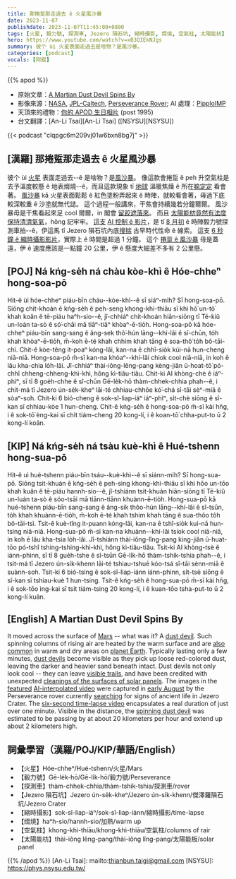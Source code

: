 ```yaml
---
title: 那捲踅那走過去 ê 火星風沙暴
date: 2023-11-07
publishdate: 2023-11-07T11:45:00+0800
tags: [火星, 毅力號, 探測車, Jezero 隕石坑, 縮時攝影, 熁燒, 空氣柱, 太陽能枋]
hero: https://www.youtube.com/watch?v=xB3QIEkNJgs
summary: 彼个 ùi 火星表面走過去是啥物？是風沙暴。
categories: [podcast]
vocals: [阿錕]
---
```


{{% apod %}}

- 原始文章：[A Martian Dust Devil Spins By](https://apod.nasa.gov/apod/ap231107.html)
- 影像來源：[NASA](https://www.nasa.gov/), [JPL-Caltech](https://www.jpl.nasa.gov), [Perseverance Rover](https://mars.nasa.gov/mars2020/mission/overview/); AI 處理：[PipploIMP](https://www.flickr.com/people/192429429@N06/)
- 天頂來的禮物：[你的 APOD  生日相片](https://apod.nasa.gov/apod/calendar/allyears.html) (post 1995)
- 台文翻譯：[An-Li Tsai][An-Li Tsai] ([NSYSU][NSYSU])

{{< podcast "clqpgc6m209vj01w6bxn8bg7j" >}}

## [漢羅] 那捲踅那走過去 ê 火星風沙暴
彼个 ùi [火星][Mars] 表面走過去--ê 是啥物？是[風沙暴][dust devil]。
像這款會捲踅 ê peh 升空氣柱是去予溫度較懸 ê 地表熁燒--ê，而且這款現象 tī [地球][planet Earth] 溫暖焦燥 ê 所在[嘛定定][also common] 看會著。
[風沙暴][dust devils] kā 火星表面鬆鬆 ê 紅色塗粉弄起來 ê 時陣，就較看會著，毋過下底較深較重 ê 沙塗就無代誌。
這个過程一般講來，干焦會持續幾若分鐘爾爾。
風沙暴毋是干焦看起來足 cool 爾爾，in 閣會 [留跤遮落來][visible trails]。
而且 [太陽能枋竟然有法度保持清清氣氣][cleanings of the surfaces of solar panels]，hŏng 記牢牢。
[這支][featured] [AI 控制 ê 影片][AI-interpolated video]，是 tī [8 月初][early August] ê 時陣毅力號探測車拍--ê，伊這馬 tī Jezero 隕石坑內底[搜揣][searching] 古早時代性命 ê 線索。
這支 [6 秒鐘 ê 縮時攝影影片][six-second time-lapse video]，實際上 ê 時間是超過 1 分鐘。
這个 [捲踅 ê 風沙暴][spinning dust devil] 毋是蓋遠，伊 ê 速度應該是一點鐘 20 公里，伊 ê 懸度大細差不多有 2 公里懸。

## [POJ] Ná kńg-se̍h ná chàu kòe-khì ê Hóe-chheⁿ hong-soa-pō
Hit-ê ùi hóe-chheⁿ piáu-bīn cháu--kòe-khì--ê sī siáⁿ-mi̍h?
Sī hong-soa-pō.
Siōng chit-khoán ē kńg-se̍h ê peh-seng khong-khì-thiāu sī khì hō͘ un-tō͘ khah koân ê tē-piáu haⁿh-sio--ê, jî-chhiáⁿ chit-khoán hiān-siōng tī Tē-kiû un-loán ta-sò ê só͘-chāi mā tiāⁿ-tiāⁿ khòaⁿ-ē-tio̍h.
Hong-soa-pō kā hóe-chheⁿ piáu-bīn sang-sang ê âng-sek thô͘-hún lāng--khí-lâi ê sî-chūn, to̍h khah khòaⁿ-ē-tio̍h, m̄-koh ē-té khah chhim khah tāng ê soa-thô͘ to̍h bô-tāi-chì.
Chit-ê kòe-têng it-poaⁿ kóng-lâi, kan-na ē chhî-sio̍k kúi-nā hun-cheng niā-niā.
Hong-soa-pō m̄-sī kan-na khòaⁿ--khí-lâi chiok cool niā-niā, in koh ē lâu kha-chia lo̍h-lâi.
Jî-chhiáⁿ thài-iông-lêng-pang kèng-jiân ū-hoat-tō͘ pó-chhî chheng-chheng-khì-khì, hőng kì-tiâu-tiâu.
Chit-ki AI khòng-chè ê iáⁿ-phìⁿ, sī tī 8 goe̍h-chhe ê sî-chūn Gē-le̍k-hō thàm-chhek-chhia phah--ê, i chit-má tī Jezero ún-se̍k-kheⁿ lāi-té chhiau-chhōe kó͘-chá sî-tāi sèⁿ-miā ê sòaⁿ-soh.
Chit-ki 6 bió-cheng ê sok-sî-liap-iáⁿ iáⁿ-phìⁿ, si̍t-chè siōng ê sî-kan sī chhiau-kòe 1 hun-cheng.
Chit-ê kńg-se̍h ê hong-soa-pō m̄-sī kài hn̄g, i ê sok-tō͘ èng-kai sī chi̍t tiám-cheng 20 kong-lí, i ê koan-tō͘ chha-put-to ū 2 kong-lí koân.

## [KIP] Ná kńg-se̍h ná tsàu kuè-khì ê Hué-tshenn hong-sua-pō
Hit-ê uì hué-tshenn piáu-bīn tsáu--kuè-khì--ê sī siánn-mi̍h?
Sī hong-sua-pō.
Siōng tsit-khuán ē kńg-se̍h ê peh-sing khong-khì-thiāu sī khì hōo un-tōo khah kuân ê tē-piáu hannh-sio--ê, jî-tshiánn tsit-khuán hiān-siōng tī Tē-kiû un-luán ta-sò ê sóo-tsāi mā tiānn-tiānn khuànn-ē-tio̍h.
Hong-sua-pō kā hué-tshenn piáu-bīn sang-sang ê âng-sik thôo-hún lāng--khí-lâi ê sî-tsūn, to̍h khah khuànn-ē-tio̍h, m̄-koh ē-té khah tshim khah tāng ê sua-thôo to̍h bô-tāi-tsì.
Tsit-ê kuè-tîng it-puann kóng-lâi, kan-na ē tshî-sio̍k kuí-nā hun-tsing niā-niā.
Hong-sua-pō m̄-sī kan-na khuànn--khí-lâi tsiok cool niā-niā, in koh ē lâu kha-tsia lo̍h-lâi.
Jî-tshiánn thài-iông-lîng-pang kìng-jiân ū-huat-tōo pó-tshî tshing-tshing-khì-khì, hőng kì-tiâu-tiâu.
Tsit-ki AI khòng-tsè ê iánn-phìnn, sī tī 8 gue̍h-tshe ê sî-tsūn Gē-li̍k-hō thàm-tshik-tshia phah--ê, i tsit-má tī Jezero ún-si̍k-khenn lāi-té tshiau-tshuē kóo-tsá sî-tāi sènn-miā ê suànn-soh.
Tsit-ki 6 bió-tsing ê sok-sî-liap-iánn iánn-phìnn, si̍t-tsè siōng ê sî-kan sī tshiau-kuè 1 hun-tsing.
Tsit-ê kńg-se̍h ê hong-sua-pō m̄-sī kài hn̄g, i ê sok-tōo ìng-kai sī tsi̍t tiám-tsing 20 kong-lí, i ê kuan-tōo tsha-put-to ū 2 kong-lí kuân.

## [English] A Martian Dust Devil Spins By
It moved across the surface of [Mars][Mars] -- what was it?
A [dust devil][dust devil].
Such spinning columns of rising air are heated by the warm surface and are [also common][also common] in warm and dry areas on [planet Earth][planet Earth].
Typically lasting only a few minutes, [dust devils][dust devils] become visible as they pick up loose red-colored dust, leaving the darker and heavier sand beneath intact.
Dust devils not only look cool -- they can leave [visible trails][visible trails], and have been credited with unexpected [cleanings of the surfaces of solar panels][cleanings of the surfaces of solar panels].
The images in the [featured][featured] [AI-interpolated video][AI-interpolated video] were captured in [early August][early August] by the Perseverance rover currently [searching][searching] for signs of ancient life in Jezero Crater.
The [six-second time-lapse video][six-second time-lapse video] encapsulates a real duration of just over one minute.
Visible in the distance, the [spinning dust devil][spinning dust devil] was estimated to be passing by at about 20 kilometers per hour and extend up about 2 kilometers high.

## 詞彙學習（漢羅/POJ/KIP/華語/English）
- 【火星】Hóe-chheⁿ/Hué-tshenn/火星/Mars
- 【毅力號】Gē-le̍k-hō/Gē-li̍k-hō/毅力號/Perseverance
- 【探測車】thàm-chhek-chhia/thàm-tshik-tshia/探測車/rover
- 【Jezero 隕石坑】Jezero ún-se̍k-kheⁿ/Jezero ún-si̍k-khenn/傑澤羅隕石坑/Jezero Crater
- 【縮時攝影】sok-sî-liap-iáⁿ/sok-sî-liap-iánn/縮時攝影/time-lapse
- 【熁燒】haⁿh-sio/hannh-sio/加熱/warm up
- 【空氣柱】khong-khì-thiāu/khong-khì-thiāu/空氣柱/columns of rair
- 【太陽能枋】thài-iông lêng-pang/thài-iông lîng-pang/太陽能板/solar panel

{{% /apod %}}
[An-Li Tsai]: mailto:thianbun.taigi@gmail.com
[NSYSU]: https://phys.nsysu.edu.tw/

[copyright]: https://apod.nasa.gov/apod/fap/lib/about_apod.html#srapply
[License]: https://creativecommons.org/licenses/by/2.0/

[Mars]:https://mars.nasa.gov/#red_planet/2
[dust devil]:https://apod.nasa.gov/apod/ap120413.html
[also common]:https://en.wikipedia.org/wiki/Dust_devil
[planet Earth]:https://science.nasa.gov/earth/facts/
[dust devils]:https://youtu.be/HYvIsarm9_0
[visible trails]:https://apod.nasa.gov/apod/ap031230.html
[cleanings of the surfaces of solar panels]:https://www.astronomy.com/space-exploration/mars-dust-devil-whisks-spirit-clean/
[featured]:https://www.flickr.com/photos/192429429@N06/53236541159/in/pool-apods/
[AI-interpolated video]:https://en.wikipedia.org/wiki/File:Interframe_motion_interpolation.webm
[early August]:https://www.youtube.com/shorts/7IDwMTcpv8w
[searching]:https://mars.nasa.gov/mars2020/mission/science/
[six-second time-lapse video]:https://www.flickr.com/photos/192429429@N06/53236541159/in/pool-apods/
[spinning dust devil]:https://youtu.be/4aswtt6Cobo
